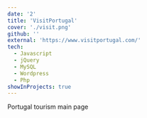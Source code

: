```yaml
---
date: '2'
title: 'VisitPortugal'
cover: './visit.png'
github: ''
external: 'https://www.visitportugal.com/'
tech:
  - Javascript
  - jQuery
  - MySQL
  - Wordpress
  - Php
showInProjects: true
---
```


Portugal tourism main page
